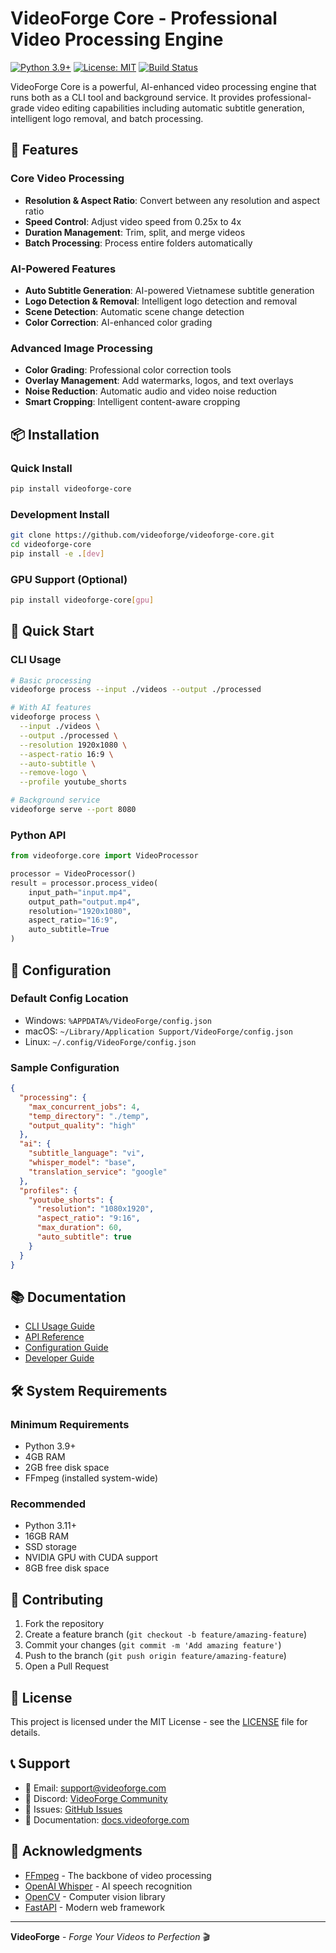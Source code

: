 # VideoForge Core - Professional Video Processing Engine

[![Python 3.9+](https://img.shields.io/badge/python-3.9+-blue.svg)](https://www.python.org/downloads/)
[![License: MIT](https://img.shields.io/badge/License-MIT-yellow.svg)](https://opensource.org/licenses/MIT)
[![Build Status](https://img.shields.io/badge/build-passing-brightgreen.svg)](https://github.com/videoforge/videoforge-core)

VideoForge Core is a powerful, AI-enhanced video processing engine that runs both as a CLI tool and background service. It provides professional-grade video editing capabilities including automatic subtitle generation, intelligent logo removal, and batch processing.

## 🚀 Features

### Core Video Processing
- **Resolution & Aspect Ratio**: Convert between any resolution and aspect ratio
- **Speed Control**: Adjust video speed from 0.25x to 4x
- **Duration Management**: Trim, split, and merge videos
- **Batch Processing**: Process entire folders automatically

### AI-Powered Features
- **Auto Subtitle Generation**: AI-powered Vietnamese subtitle generation
- **Logo Detection & Removal**: Intelligent logo detection and removal
- **Scene Detection**: Automatic scene change detection
- **Color Correction**: AI-enhanced color grading

### Advanced Image Processing
- **Color Grading**: Professional color correction tools
- **Overlay Management**: Add watermarks, logos, and text overlays
- **Noise Reduction**: Automatic audio and video noise reduction
- **Smart Cropping**: Intelligent content-aware cropping

## 📦 Installation

### Quick Install
```bash
pip install videoforge-core
```

### Development Install
```bash
git clone https://github.com/videoforge/videoforge-core.git
cd videoforge-core
pip install -e .[dev]
```

### GPU Support (Optional)
```bash
pip install videoforge-core[gpu]
```

## 🎯 Quick Start

### CLI Usage
```bash
# Basic processing
videoforge process --input ./videos --output ./processed

# With AI features
videoforge process \
  --input ./videos \
  --output ./processed \
  --resolution 1920x1080 \
  --aspect-ratio 16:9 \
  --auto-subtitle \
  --remove-logo \
  --profile youtube_shorts

# Background service
videoforge serve --port 8080
```

### Python API
```python
from videoforge.core import VideoProcessor

processor = VideoProcessor()
result = processor.process_video(
    input_path="input.mp4",
    output_path="output.mp4",
    resolution="1920x1080",
    aspect_ratio="16:9",
    auto_subtitle=True
)
```

## 🔧 Configuration

### Default Config Location
- Windows: `%APPDATA%/VideoForge/config.json`
- macOS: `~/Library/Application Support/VideoForge/config.json`
- Linux: `~/.config/VideoForge/config.json`

### Sample Configuration
```json
{
  "processing": {
    "max_concurrent_jobs": 4,
    "temp_directory": "./temp",
    "output_quality": "high"
  },
  "ai": {
    "subtitle_language": "vi",
    "whisper_model": "base",
    "translation_service": "google"
  },
  "profiles": {
    "youtube_shorts": {
      "resolution": "1080x1920",
      "aspect_ratio": "9:16",
      "max_duration": 60,
      "auto_subtitle": true
    }
  }
}
```

## 📚 Documentation

- [CLI Usage Guide](docs/CLI_USAGE.md)
- [API Reference](docs/API_REFERENCE.md)
- [Configuration Guide](docs/CONFIGURATION.md)
- [Developer Guide](docs/DEVELOPER_GUIDE.md)

## 🛠️ System Requirements

### Minimum Requirements
- Python 3.9+
- 4GB RAM
- 2GB free disk space
- FFmpeg (installed system-wide)

### Recommended
- Python 3.11+
- 16GB RAM
- SSD storage
- NVIDIA GPU with CUDA support
- 8GB free disk space

## 🤝 Contributing

1. Fork the repository
2. Create a feature branch (`git checkout -b feature/amazing-feature`)
3. Commit your changes (`git commit -m 'Add amazing feature'`)
4. Push to the branch (`git push origin feature/amazing-feature`)
5. Open a Pull Request

## 📄 License

This project is licensed under the MIT License - see the [LICENSE](LICENSE) file for details.

## 📞 Support

- 📧 Email: support@videoforge.com
- 💬 Discord: [VideoForge Community](https://discord.gg/videoforge)
- 🐛 Issues: [GitHub Issues](https://github.com/videoforge/videoforge-core/issues)
- 📖 Documentation: [docs.videoforge.com](https://docs.videoforge.com)

## 🙏 Acknowledgments

- [FFmpeg](https://ffmpeg.org/) - The backbone of video processing
- [OpenAI Whisper](https://github.com/openai/whisper) - AI speech recognition
- [OpenCV](https://opencv.org/) - Computer vision library
- [FastAPI](https://fastapi.tiangolo.com/) - Modern web framework

---

**VideoForge** - *Forge Your Videos to Perfection* 🎬
